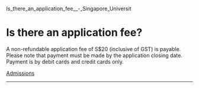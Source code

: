 Is_there_an_application_fee__-_Singapore_Universit



Is there an application fee?
============================

A non-refundable application fee of S$20 (inclusive of GST) is payable. Please note that payment must be made by the application closing date. Payment is by debit cards and credit cards only.

[Admissions](https://www.sutd.edu.sg/tag/admissions/)

---

